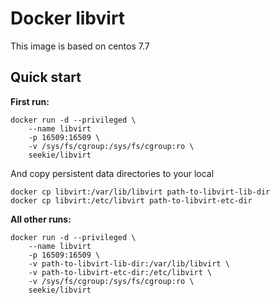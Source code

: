 # Docker libvirt

This image is based on centos 7.7

## Quick start

**First run:**
```
docker run -d --privileged \
    --name libvirt
    -p 16509:16509 \
    -v /sys/fs/cgroup:/sys/fs/cgroup:ro \
    seekie/libvirt
```

And copy persistent data directories to your local
```
docker cp libvirt:/var/lib/libvirt path-to-libvirt-lib-dir
docker cp libvirt:/etc/libvirt path-to-libvirt-etc-dir
```

**All other runs:**
```
docker run -d --privileged \
    --name libvirt
    -p 16509:16509 \
    -v path-to-libvirt-lib-dir:/var/lib/libvirt \
    -v path-to-libvirt-etc-dir:/etc/libvirt \
    -v /sys/fs/cgroup:/sys/fs/cgroup:ro \
    seekie/libvirt
```


